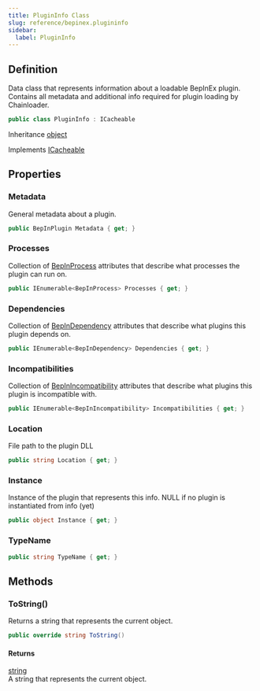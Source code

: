 ```yaml
---
title: PluginInfo Class
slug: reference/bepinex.plugininfo
sidebar:
  label: PluginInfo
---
```


## Definition

Data class that represents information about a loadable BepInEx plugin. Contains all metadata and additional info required for plugin loading by Chainloader.

```csharp title="C#"
public class PluginInfo : ICacheable
```

Inheritance [object](https://learn.microsoft.com/dotnet/api/system.object/)

Implements [ICacheable](../bepinex.bootstrap.icacheable/)

## Properties

### Metadata

General metadata about a plugin.

```csharp title="C#"
public BepInPlugin Metadata { get; }
```

### Processes

Collection of [BepInProcess](../bepinex.bepinprocess/) attributes that describe what processes the plugin can run on.

```csharp title="C#"
public IEnumerable<BepInProcess> Processes { get; }
```

### Dependencies

Collection of [BepInDependency](../bepinex.bepindependency/) attributes that describe what plugins this plugin depends on.

```csharp title="C#"
public IEnumerable<BepInDependency> Dependencies { get; }
```

### Incompatibilities

Collection of [BepInIncompatibility](../bepinex.bepinincompatibility/) attributes that describe what plugins this plugin is incompatible with.

```csharp title="C#"
public IEnumerable<BepInIncompatibility> Incompatibilities { get; }
```

### Location

File path to the plugin DLL

```csharp title="C#"
public string Location { get; }
```

### Instance

Instance of the plugin that represents this info. NULL if no plugin is instantiated from info (yet)

```csharp title="C#"
public object Instance { get; }
```

### TypeName

```csharp title="C#"
public string TypeName { get; }
```

## Methods

### ToString()

Returns a string that represents the current object.

```csharp title="C#"
public override string ToString()
```

#### Returns

[string](https://learn.microsoft.com/dotnet/api/system.string/)  
A string that represents the current object.
